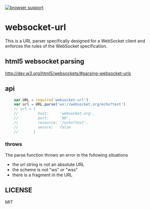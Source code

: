 [![browser support](https://ci.testling.com/polysocket/websocket-url.png)](https://ci.testling.com/polysocket/websocket-url)

# websocket-url

This is a URL parser specifically designed for a WebSocket client and enforces the rules of the WebSocket specification.

## html5 websocket parsing

http://dev.w3.org/html5/websockets/#parsing-websocket-urls

## api

```javascript
    var URL = require('websocket-url')
    var url = URL.parse('ws://websocket.org/echo?test')
    // url = {
    //         host:     'websocket.org',
    //         port:     '80',
    //         resource: '/echo?test',
    //         secure:   false
    //       }
```

### throws

The parse function throws an error in the following situations

* the url string is not an absolute URL
* the scheme is not "ws" or "wss"
* there is a fragment in the URL

## LICENSE

MIT

